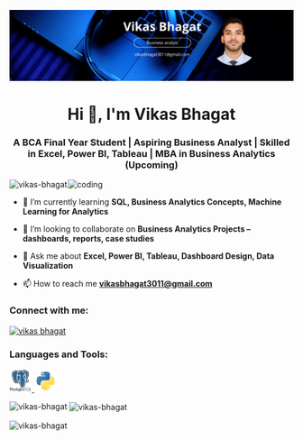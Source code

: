 ![logo](https://github.com/vikas-bhagat/vikas-bhagat/blob/main/Blue%20Modern%20Corporate%20Staff%20Profile%20LinkedIn%20Banner%20(1).png)
<h1 align="center">Hi 👋, I'm Vikas Bhagat</h1>
<h3 align="center">A BCA Final Year Student | Aspiring Business Analyst | Skilled in Excel, Power BI, Tableau | MBA in Business Analytics (Upcoming)</h3>

<img align="right" alt="coding" width="400" 
                                                   src="https://camo.githubusercontent.com/87af9a9fec730c94fc8b08eb21fa5ef6ab7831a67ba17bf8cc76696f6e4be1ef/68747470733a2f2f63646e2e6472696262626c652e636f6d2f75736572732f313138373833362f73637265656e73686f74732f363533393432392f70726f6772616d65722e676966">


<p align="left"> <img src="https://komarev.com/ghpvc/?username=vikas-bhagat&label=Profile%20views&color=0e75b6&style=flat" alt="vikas-bhagat" /> </p>

- 🌱 I’m currently learning **SQL, Business Analytics Concepts, Machine Learning for Analytics**

- 👯 I’m looking to collaborate on **Business Analytics Projects – dashboards, reports, case studies**

- 💬 Ask me about **Excel, Power BI, Tableau, Dashboard Design, Data Visualization**

- 📫 How to reach me **vikasbhagat3011@gmail.com**

<h3 align="left">Connect with me:</h3>
<p align="left">
<a href="https://linkedin.com/in/vikas bhagat" target="blank"><img align="center" src="https://raw.githubusercontent.com/rahuldkjain/github-profile-readme-generator/master/src/images/icons/Social/linked-in-alt.svg" alt="vikas bhagat" height="30" width="40" /></a>
</p>

<h3 align="left">Languages and Tools:</h3>
<p align="left"> <a href="https://www.postgresql.org" target="_blank" rel="noreferrer"> <img src="https://raw.githubusercontent.com/devicons/devicon/master/icons/postgresql/postgresql-original-wordmark.svg" alt="postgresql" width="40" height="40"/> </a> <a href="https://www.python.org" target="_blank" rel="noreferrer"> <img src="https://raw.githubusercontent.com/devicons/devicon/master/icons/python/python-original.svg" alt="python" width="40" height="40"/> </a> </p>

<p><img align="left" src="https://github-readme-stats.vercel.app/api/top-langs?username=vikas-bhagat&show_icons=true&locale=en&layout=compact" alt="vikas-bhagat" /></p>

<p>&nbsp;<img align="center" src="https://github-readme-stats.vercel.app/api?username=vikas-bhagat&show_icons=true&locale=en" alt="vikas-bhagat" /></p>

<p><img align="center" src="https://github-readme-streak-stats.herokuapp.com/?user=vikas-bhagat&" alt="vikas-bhagat" /></p>
